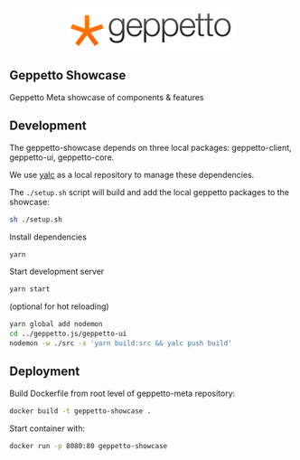 <p align="center">
  <img src="https://github.com/tarelli/bucket/blob/master/geppetto%20logo.png?raw=true" alt="Geppetto logo"/>
</p>

## Geppetto Showcase

Geppetto Meta showcase of components & features

## Development

The geppetto-showcase depends on three local packages: geppetto-client, geppetto-ui, geppetto-core.

We use [yalc](https://github.com/wclr/yalc) as a local repository to manage these dependencies.

The `./setup.sh` script will build and add the local geppetto packages to the showcase:

```bash
sh ./setup.sh
```

Install dependencies

```bash
yarn
```

Start development server

```bash
yarn start
```

(optional for hot reloading)

```bash
yarn global add nodemon
cd ../geppetto.js/geppetto-ui
nodemon -w ./src -x 'yarn build:src && yalc push build'
```

## Deployment

Build Dockerfile from root level of geppetto-meta repository:

```bash
docker build -t geppetto-showcase .
```

Start container with:

````bash
docker run -p 8080:80 geppetto-showcase 
````
